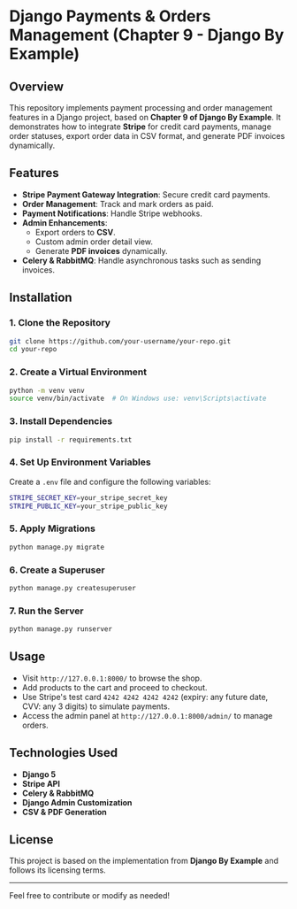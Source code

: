 # Django Payments & Orders Management (Chapter 9 - Django By Example)

## Overview
This repository implements payment processing and order management features in a Django project, based on **Chapter 9 of Django By Example**. It demonstrates how to integrate **Stripe** for credit card payments, manage order statuses, export order data in CSV format, and generate PDF invoices dynamically.

## Features
- **Stripe Payment Gateway Integration**: Secure credit card payments.
- **Order Management**: Track and mark orders as paid.
- **Payment Notifications**: Handle Stripe webhooks.
- **Admin Enhancements**:
  - Export orders to **CSV**.
  - Custom admin order detail view.
  - Generate **PDF invoices** dynamically.
- **Celery & RabbitMQ**: Handle asynchronous tasks such as sending invoices.

## Installation

### 1. Clone the Repository
```sh
git clone https://github.com/your-username/your-repo.git
cd your-repo
```

### 2. Create a Virtual Environment
```sh
python -m venv venv
source venv/bin/activate  # On Windows use: venv\Scripts\activate
```

### 3. Install Dependencies
```sh
pip install -r requirements.txt
```

### 4. Set Up Environment Variables
Create a `.env` file and configure the following variables:
```sh
STRIPE_SECRET_KEY=your_stripe_secret_key
STRIPE_PUBLIC_KEY=your_stripe_public_key
```

### 5. Apply Migrations
```sh
python manage.py migrate
```

### 6. Create a Superuser
```sh
python manage.py createsuperuser
```

### 7. Run the Server
```sh
python manage.py runserver
```

## Usage
- Visit `http://127.0.0.1:8000/` to browse the shop.
- Add products to the cart and proceed to checkout.
- Use Stripe's test card `4242 4242 4242 4242` (expiry: any future date, CVV: any 3 digits) to simulate payments.
- Access the admin panel at `http://127.0.0.1:8000/admin/` to manage orders.

## Technologies Used
- **Django 5**
- **Stripe API**
- **Celery & RabbitMQ**
- **Django Admin Customization**
- **CSV & PDF Generation**

## License
This project is based on the implementation from **Django By Example** and follows its licensing terms.

---
Feel free to contribute or modify as needed!